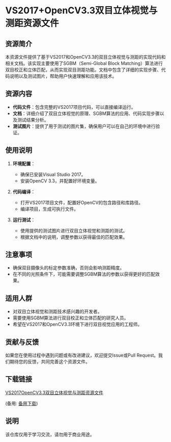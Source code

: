 # VS2017+OpenCV3.3双目立体视觉与测距资源文件

## 资源简介

本资源文件提供了基于VS2017和OpenCV3.3的双目立体视觉与测距的实现代码和相关文档。该实现主要使用了SGBM（Semi-Global Block Matching）算法进行双目校正和立体匹配，从而实现双目测距功能。文档中包含了详细的实现步骤、代码说明以及测试图片，帮助用户快速理解和应用该技术。

## 资源内容

- **代码文件**：包含完整的VS2017项目代码，可以直接编译运行。
- **文档**：详细介绍了双目立体视觉的原理、SGBM算法的应用、代码实现步骤以及测试结果分析。
- **测试图片**：提供了用于测试的图片集，确保用户可以在自己的环境中进行验证。

## 使用说明

1. **环境配置**：
   - 确保已安装Visual Studio 2017。
   - 安装OpenCV 3.3，并配置好环境变量。

2. **代码编译**：
   - 打开VS2017项目文件，配置好OpenCV的包含路径和库路径。
   - 编译项目，生成可执行文件。

3. **运行测试**：
   - 使用提供的测试图片进行双目立体视觉和测距的测试。
   - 根据文档中的说明，调整参数以获得最佳的匹配效果。

## 注意事项

- 确保双目摄像头的标定参数准确，否则会影响测距精度。
- 在不同的光照条件下，可能需要调整SGBM算法的参数以获得更好的匹配效果。

## 适用人群

- 对双目立体视觉和测距技术感兴趣的开发者。
- 需要使用SGBM算法进行双目校正和立体匹配的研究人员。
- 希望在VS2017和OpenCV3.3环境下进行双目视觉应用的工程师。

## 贡献与反馈

如果您在使用过程中遇到问题或有改进建议，欢迎提交Issue或Pull Request。我们期待您的反馈，共同完善这个资源文件。

## 下载链接
[VS2017OpenCV3.3双目立体视觉与测距资源文件](https://pan.quark.cn/s/c60f4f28d220) 

(备用: [备用下载](https://pan.baidu.com/s/1cii_wrK_eA6YH0InjmMMqA?pwd=1234))

## 说明

该仓库仅用于学习交流，请勿用于商业用途。
